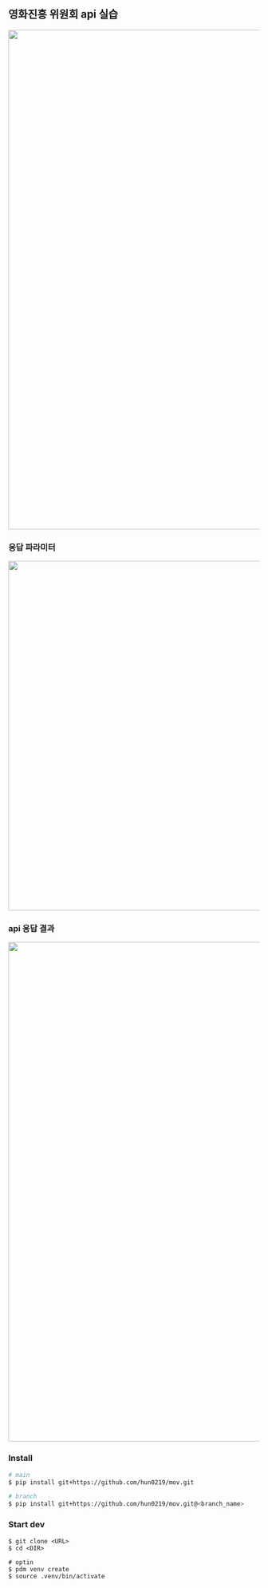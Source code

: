 ## 영화진흥 위원회 api 실습
<img src="https://github.com/user-attachments/assets/86dc4743-cd8e-40db-b06a-e5dbe9a1abca" width="1000"/>

### 응답 파라미터
<img src="https://github.com/user-attachments/assets/500778cd-256a-4d23-8c09-9658cf31d57f" width="700"/>

### api 응답 결과
<img src="https://github.com/user-attachments/assets/20374a13-47b0-4037-86b7-0fed63c9bd8f" width="1000"/>

### Install
```bash
# main
$ pip install git+https://github.com/hun0219/mov.git

# branch
$ pip install git+https://github.com/hun0219/mov.git@<branch_name>
```

### Start dev
```
$ git clone <URL>
$ cd <DIR>

# optin
$ pdm venv create
$ source .venv/bin/activate
```
